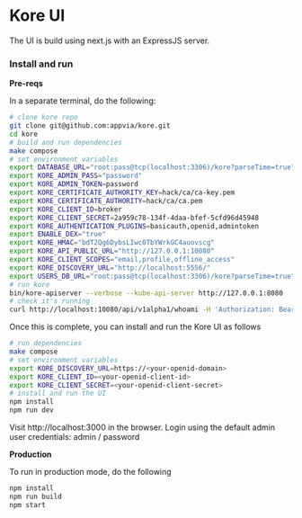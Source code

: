 # Kore UI

The UI is build using next.js with an ExpressJS server.

### Install and run

**Pre-reqs**

In a separate terminal, do the following:

```bash
# clone kore repo
git clone git@github.com:appvia/kore.git
cd kore
# build and run dependencies
make compose
# set environment variables
export DATABASE_URL="root:pass@tcp(localhost:3306)/kore?parseTime=true"
export KORE_ADMIN_PASS="password"
export KORE_ADMIN_TOKEN=password
export KORE_CERTIFICATE_AUTHORITY_KEY=hack/ca/ca-key.pem
export KORE_CERTIFICATE_AUTHORITY=hack/ca/ca.pem
export KORE_CLIENT_ID=broker
export KORE_CLIENT_SECRET=2a959c78-134f-4daa-bfef-5cfd96d45948
export KORE_AUTHENTICATION_PLUGINS=basicauth,openid,admintoken
export ENABLE_DEX="true"
export KORE_HMAC="bdT2Qg6DybsLIwc0TbYWrkGC4auovscg"
export KORE_API_PUBLIC_URL="http://127.0.0.1:10080"
export KORE_CLIENT_SCOPES="email,profile,offline_access"
export KORE_DISCOVERY_URL="http://localhost:5556/"
export USERS_DB_URL="root:pass@tcp(localhost:3306)/kore?parseTime=true"
# run kore
bin/kore-apiserver --verbose --kube-api-server http://127.0.0.1:8080
# check it's running
curl http://localhost:10080/api/v1alpha1/whoami -H 'Authorization: Bearer password'
```

Once this is complete, you can install and run the Kore UI as follows

```bash
# run dependencies
make compose
# set environment variables
export KORE_DISCOVERY_URL=https://<your-openid-domain>
export KORE_CLIENT_ID=<your-openid-client-id>
export KORE_CLIENT_SECRET=<your-openid-client-secret>
# install and run the UI
npm install
npm run dev
```

Visit http://localhost:3000 in the browser.
Login using the default admin user credentials: admin / password

**Production**

To run in production mode, do the following

```bash
npm install
npm run build
npm start
```
